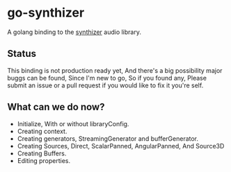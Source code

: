 # go-synthizer
A golang binding to the [synthizer](https://github.com/synthizer/synthizer) audio library.
## Status
This binding is not production ready yet, And there's a big possibility major buggs can be found, Since I'm new to go, So if you found any, Please submit an issue or a pull request if you would like to fix it you're self.
## What can we do now?
 - Initialize, With or without libraryConfig.
 - Creating context.
 - Creating generators, StreamingGenerator and bufferGenerator.
 - Creating Sources, Direct, ScalarPanned, AngularPanned, And Source3D
 - Creating Buffers.
 - Editing properties.